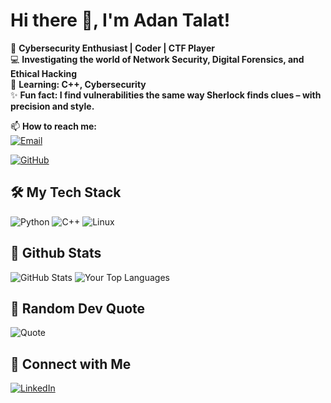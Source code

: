 # Hi there 👋, I'm Adan Talat!
🚀 **Cybersecurity Enthusiast | Coder | CTF Player**  
💻 **Investigating the world of Network Security, Digital Forensics, and Ethical Hacking**  
🌱 **Learning: C++, Cybersecurity**  
✨ **Fun fact: I find vulnerabilities the same way Sherlock finds clues – with precision and style.**

📫 **How to reach me:**  
[![Email](https://img.shields.io/badge/-Email-D14836?style=flat&logo=gmail&logoColor=white)](mailto:adantalat20@gmail.com)  

[![GitHub](https://img.shields.io/badge/-GitHub-181717?style=flat&logo=github)](https://github.com/AdanTalat)

## 🛠️ My Tech Stack
![Python](https://img.shields.io/badge/-Python-3776AB?style=flat&logo=python&logoColor=white)
![C++](https://img.shields.io/badge/-C++-00599C?style=flat&logo=c%2B%2B&logoColor=white)
![Linux](https://img.shields.io/badge/-Linux-FCC624?style=flat&logo=linux&logoColor=black)

## 🚀 Github Stats
![GitHub Stats](https://github-readme-stats.vercel.app/api?username=AdanTalat&show_icons=true&theme=algolia)
![Your Top Languages](https://github-readme-stats.vercel.app/api/top-langs/?username=AdanTalat&layout=compact&theme=algolia)

## 💬 Random Dev Quote
![Quote](https://quotes-github-readme.vercel.app/api?type=horizontal)

## 🚀 Connect with Me
[![LinkedIn](https://img.shields.io/badge/-LinkedIn-blue?style=flat&logo=linkedin)](https://www.linkedin.com/in/adan-talat-523203262/)

<!---
AdanTalat/AdanTalat is a ✨ special ✨ repository because its `README.md` (this file) appears on your GitHub profile.
You can click the Preview link to take a look at your changes.
--->
